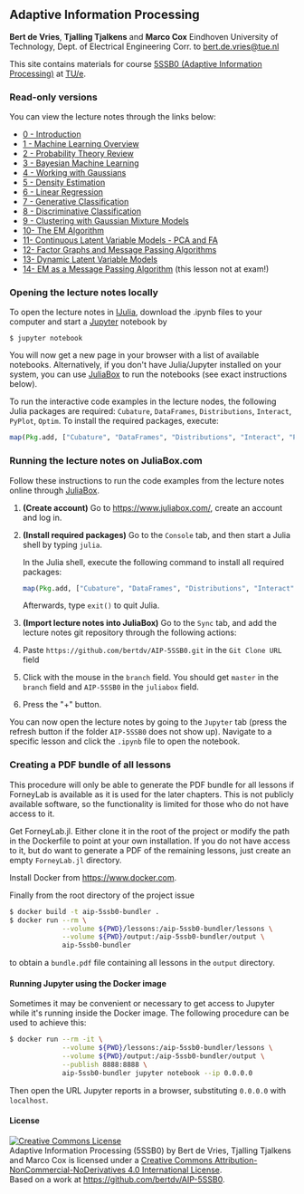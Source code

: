 ## Adaptive Information Processing

**Bert de Vries**, **Tjalling Tjalkens** and **Marco Cox**
Eindhoven University of Technology, Dept. of Electrical Engineering
Corr. to <bert.de.vries@tue.nl>

This site contains materials for course [5SSB0 (Adaptive Information Processing)](http://bertdv.github.io/teaching/AIP-5SSB0/) at [TU/e](http://tue.nl).


### Read-only versions

You can view the lecture notes through the links below:


- [ 0 - Introduction](http://nbviewer.ipython.org/github/bertdv/AIP-5SSB0/blob/master/lessons/notebooks/00_Introduction.ipynb)
- [1 - Machine Learning Overview](http://nbviewer.ipython.org/github/bertdv/AIP-5SSB0/blob/master/lessons/notebooks/01_Machine-Learning-Overview.ipynb)
- [2 - Probability Theory Review](http://nbviewer.ipython.org/github/bertdv/AIP-5SSB0/blob/master/lessons/notebooks/02_Probability-Review.ipynb)
- [3 - Bayesian Machine Learning](http://nbviewer.ipython.org/github/bertdv/AIP-5SSB0/blob/master/lessons/notebooks/03_Bayesian-Machine-Learning.ipynb)
- [4 - Working with Gaussians](http://nbviewer.ipython.org/github/bertdv/AIP-5SSB0/blob/master/lessons/notebooks/04_Working-with-Gaussians.ipynb)
- [5 - Density Estimation](http://nbviewer.ipython.org/github/bertdv/AIP-5SSB0/blob/master/lessons/notebooks/05_Density-Estimation.ipynb)
- [6 - Linear Regression](http://nbviewer.ipython.org/github/bertdv/AIP-5SSB0/blob/master/lessons/notebooks/06_Linear-Regression.ipynb)
- [7 - Generative Classification](http://nbviewer.ipython.org/github/bertdv/AIP-5SSB0/blob/master/lessons/notebooks/07_Generative-Classification.ipynb)
- [8 - Discriminative Classification](http://nbviewer.ipython.org/github/bertdv/AIP-5SSB0/blob/master/lessons/notebooks/08_Discriminative-Classification.ipynb)
- [9 - Clustering with Gaussian Mixture Models](http://nbviewer.ipython.org/github/bertdv/AIP-5SSB0/blob/master/lessons/notebooks/09_Clustering-with-Gaussian-Mixture-Models.ipynb)
- [10- The EM Algorithm](http://nbviewer.ipython.org/github/bertdv/AIP-5SSB0/blob/master/lessons/notebooks/10_The-General-EM-Algorithm.ipynb)
- [11- Continuous Latent Variable Models - PCA and FA](http://nbviewer.ipython.org/github/bertdv/AIP-5SSB0/blob/master/lessons/notebooks/11_Continuous-Latent-Variable-Models-PCA-and-FA.ipynb)
- [12- Factor Graphs and Message Passing Algorithms](http://nbviewer.ipython.org/github/bertdv/AIP-5SSB0/blob/master/lessons/notebooks/12_Factor-Graphs-and-Message-Passing-Algorithms.ipynb)
- [13- Dynamic Latent Variable Models](http://nbviewer.ipython.org/github/bertdv/AIP-5SSB0/blob/master/lessons/notebooks/13_Dynamic-Latent-Variable-Models.ipynb)
- [14- EM as a Message Passing Algorithm](http://nbviewer.ipython.org/github/bertdv/AIP-5SSB0/blob/master/lessons/notebooks/14_EM-as-Message-Passing.ipynb) (this lesson not at exam!)


### Opening the lecture notes locally

To open the lecture notes in [IJulia](https://github.com/JuliaLang/IJulia.jl), download the .ipynb files to your computer and start a [Jupyter](https://jupyter.org/) notebook by

```
$ jupyter notebook
```

You will now get a new page in your browser with a list of available notebooks. Alternatively, if you don't have Julia/Jupyter installed on your system, you can use [JuliaBox](https://www.juliabox.com/) to run the notebooks (see exact instructions below).

To run the interactive code examples in the lecture nodes, the following Julia packages are required: `Cubature`, `DataFrames`, `Distributions`, `Interact`, `PyPlot`, `Optim`. To install the required packages, execute:

```jl
map(Pkg.add, ["Cubature", "DataFrames", "Distributions", "Interact", "PyPlot", "Optim"])
```

### Running the lecture notes on JuliaBox.com

Follow these instructions to run the code examples from the lecture notes online through [JuliaBox](https://www.juliabox.com/).

1. **(Create account)**
   Go to https://www.juliabox.com/, create an account and log in.

2. **(Install required packages)**
   Go to the `Console` tab, and then start a Julia shell by typing `julia`.

   In the Julia shell, execute the following command to install all required packages:

   ```jl
   map(Pkg.add, ["Cubature", "DataFrames", "Distributions", "Interact", "PyPlot", "Optim"])
   ```

   Afterwards, type `exit()` to quit Julia.

3. **(Import lecture notes into JuliaBox)**
   Go to the `Sync` tab, and add the lecture notes git repository through the following actions:
 1. Paste `https://github.com/bertdv/AIP-5SSB0.git` in the `Git Clone URL` field
 2. Click with the mouse in the `branch` field. You should get `master` in the `branch` field and `AIP-5SSB0` in the `juliabox` field.
 3. Press the "+" button.

You can now open the lecture notes by going to the `Jupyter` tab (press the refresh button if the folder `AIP-5SSB0` does not show up). Navigate to a specific lesson and click the `.ipynb` file to open the notebook.

### Creating a PDF bundle of all lessons

This procedure will only be able to generate the PDF bundle for all lessons if
ForneyLab is available as it is used for the later chapters. This is not
publicly available software, so the functionality is limited for those who do
not have access to it.

Get ForneyLab.jl. Either clone it in the root of the project or modify the path
in the Dockerfile to point at your own installation. If you do not have access
to it, but do want to generate a PDF of the remaining lessons, just create an
empty `ForneyLab.jl` directory.

Install Docker from https://www.docker.com.

Finally from the root directory of the project issue

```sh
$ docker build -t aip-5ssb0-bundler .
$ docker run --rm \
             --volume ${PWD}/lessons:/aip-5ssb0-bundler/lessons \
             --volume ${PWD}/output:/aip-5ssb0-bundler/output \
             aip-5ssb0-bundler
```

to obtain a `bundle.pdf` file containing all lessons in the `output` directory.

#### Running Jupyter using the Docker image

Sometimes it may be convenient or necessary to get access to
Jupyter while it's running inside the Docker image. The
following procedure can be used to achieve this:

```sh
$ docker run --rm -it \
             --volume ${PWD}/lessons:/aip-5ssb0-bundler/lessons \
             --volume ${PWD}/output:/aip-5ssb0-bundler/output \
             --publish 8888:8888 \
             aip-5ssb0-bundler jupyter notebook --ip 0.0.0.0
```

Then open the URL Jupyter reports in a browser, substituting
`0.0.0.0` with `localhost`.

#### License

<a rel="license" href="http://creativecommons.org/licenses/by-nc-nd/4.0/"><img alt="Creative Commons License" style="border-width:0" src="https://i.creativecommons.org/l/by-nc-nd/4.0/88x31.png" /></a><br /><span xmlns:dct="http://purl.org/dc/terms/" property="dct:title">Adaptive Information Processing (5SSB0)</span> by <span xmlns:cc="http://creativecommons.org/ns#" property="cc:attributionName">Bert de Vries, Tjalling Tjalkens and Marco Cox</span> is licensed under a <a rel="license" href="http://creativecommons.org/licenses/by-nc-nd/4.0/">Creative Commons Attribution-NonCommercial-NoDerivatives 4.0 International License</a>.<br />Based on a work at <a xmlns:dct="http://purl.org/dc/terms/" href="https://github.com/bertdv/AIP-5SSB0" rel="dct:source">https://github.com/bertdv/AIP-5SSB0</a>.
